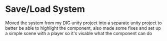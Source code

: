 # Save/Load System
Moved the system from my DIG unity project into a separate unity project to better be able to highlight the component, also made some fixes and set up a simple scene with a player so it's visable what the component can do
